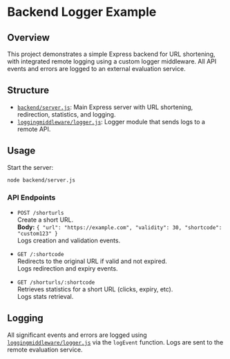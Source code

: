 # Backend Logger Example

## Overview

This project demonstrates a simple Express backend for URL shortening, with integrated remote logging using a custom logger middleware. All API events and errors are logged to an external evaluation service.

## Structure

- [`backend/server.js`](backend/server.js): Main Express server with URL shortening, redirection, statistics, and logging.
- [`loggingmiddleware/logger.js`](loggingmiddleware/logger.js): Logger module that sends logs to a remote API.

## Usage

Start the server:
```
node backend/server.js
```

### API Endpoints

- `POST /shorturls`  
  Create a short URL.  
  **Body:** `{ "url": "https://example.com", "validity": 30, "shortcode": "custom123" }`  
  Logs creation and validation events.

- `GET /:shortcode`  
  Redirects to the original URL if valid and not expired.  
  Logs redirection and expiry events.

- `GET /shorturls/:shortcode`  
  Retrieves statistics for a short URL (clicks, expiry, etc).  
  Logs stats retrieval.

## Logging

All significant events and errors are logged using [`loggingmiddleware/logger.js`](loggingmiddleware/logger.js) via the `logEvent` function. Logs are sent to the remote evaluation service.
